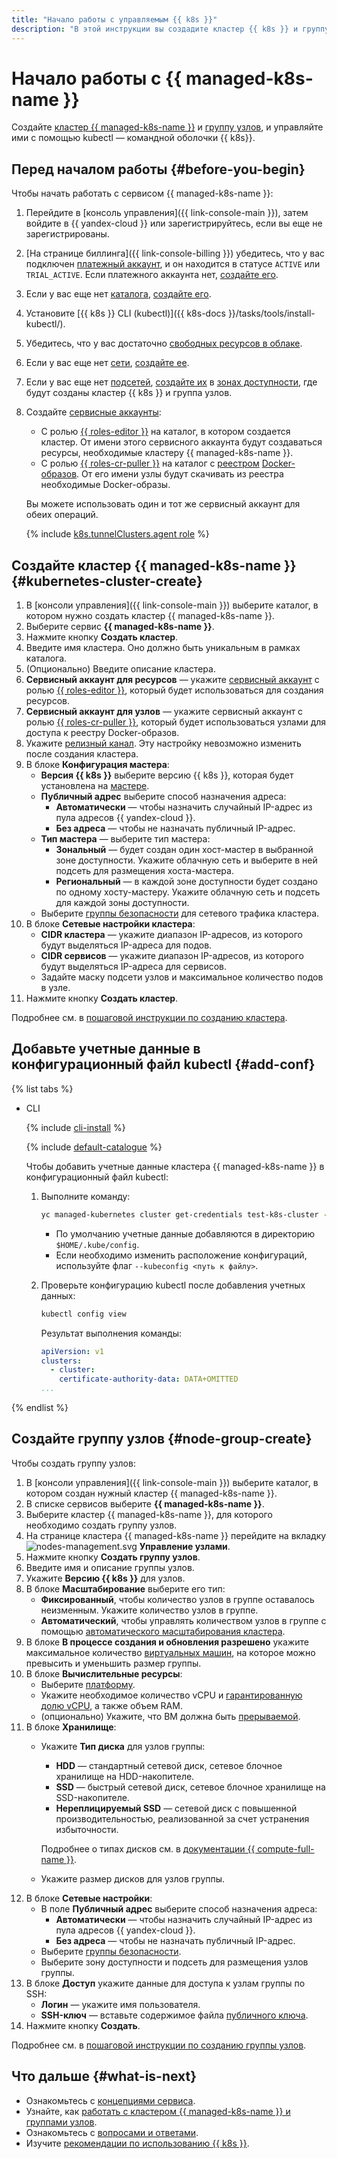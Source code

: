 ```yaml
---
title: "Начало работы с управляемым {{ k8s }}"
description: "В этой инструкции вы создадите кластер {{ k8s }} и группу узлов, научитесь управлять ими с помощью kubectl — командной оболочки {{ k8s }}. Для начала создайте кластер {{ k8s }}, добавьте учетные данные в конфигурационный файл kubectl, создайте группу узлов."
---
```


# Начало работы с {{ managed-k8s-name }}

Создайте [кластер {{ managed-k8s-name }}](concepts/index.md#kubernetes-cluster) и [группу узлов](concepts/index.md#node-group), и управляйте ими с помощью kubectl — командной оболочки {{ k8s}}.

## Перед началом работы {#before-you-begin}

Чтобы начать работать с сервисом {{ managed-k8s-name }}:
1. Перейдите в [консоль управления]({{ link-console-main }}), затем войдите в {{ yandex-cloud }} или зарегистрируйтесь, если вы еще не зарегистрированы.


1. [На странице биллинга]({{ link-console-billing }}) убедитесь, что у вас подключен [платежный аккаунт](../billing/concepts/billing-account.md), и он находится в статусе `ACTIVE` или `TRIAL_ACTIVE`. Если платежного аккаунта нет, [создайте его](../billing/quickstart/index.md#create_billing_account).


1. Если у вас еще нет [каталога](../resource-manager/concepts/resources-hierarchy.md#folder), [создайте его](../resource-manager/operations/folder/create.md).
1. Установите [{{ k8s }} CLI (kubectl)]({{ k8s-docs }}/tasks/tools/install-kubectl/).
1. Убедитесь, что у вас достаточно [свободных ресурсов в облаке](concepts/limits.md).
1. Если у вас еще нет [сети](../vpc/concepts/network.md#network), [создайте ее](../vpc/operations/network-create.md).
1. Если у вас еще нет [подсетей](../vpc/concepts/network.md#subnet), [создайте их](../vpc/operations/subnet-create.md) в [зонах доступности](../overview/concepts/geo-scope.md), где будут созданы кластер {{ k8s }} и группа узлов.
1. Создайте [сервисные аккаунты](../iam/operations/sa/create.md):
   * С ролью [{{ roles-editor }}](../iam/concepts/access-control/roles.md#editor) на каталог, в котором создается кластер. От имени этого сервисного аккаунта будут создаваться ресурсы, необходимые кластеру {{ managed-k8s-name }}.
   * С ролью [{{ roles-cr-puller }}](../iam/concepts/access-control/roles.md#cr-images-puller) на каталог с [реестром](../container-registry/concepts/registry.md) [Docker-образов](../container-registry/concepts/docker-image.md). От его имени узлы будут скачивать из реестра необходимые Docker-образы.

   Вы можете использовать один и тот же сервисный аккаунт для обеих операций.

   {% include [k8s.tunnelClusters.agent role](../_includes/managed-kubernetes/note-tunnelClusters-agent.md) %}

## Создайте кластер {{ managed-k8s-name }} {#kubernetes-cluster-create}

1. В [консоли управления]({{ link-console-main }}) выберите каталог, в котором нужно создать кластер {{ managed-k8s-name }}.
1. Выберите сервис **{{ managed-k8s-name }}**.
1. Нажмите кнопку **Создать кластер**.
1. Введите имя кластера. Оно должно быть уникальным в рамках каталога.
1. (Опционально) Введите описание кластера.
1. **Сервисный аккаунт для ресурсов** — укажите [сервисный аккаунт](../iam/concepts/users/service-accounts.md) с ролью [{{ roles-editor }}](../iam/concepts/access-control/roles.md#editor), который будет использоваться для создания ресурсов.
1. **Сервисный аккаунт для узлов** — укажите сервисный аккаунт с ролью [{{ roles-cr-puller }}](../iam/concepts/access-control/roles.md#cr-images-puller), который будет использоваться узлами для доступа к реестру Docker-образов.
1. Укажите [релизный канал](concepts/release-channels-and-updates.md). Эту настройку невозможно изменить после создания кластера.
1. В блоке **Конфигурация мастера**:
   * **Версия {{ k8s }}** выберите версию {{ k8s }}, которая будет установлена на [мастере](concepts/index.md#master).
   * **Публичный адрес** выберите способ назначения адреса:
     * **Автоматически** — чтобы назначить случайный IP-адрес из пула адресов {{ yandex-cloud }}.
     * **Без адреса** — чтобы не назначать публичный IP-адрес.
   * **Тип мастера** — выберите тип мастера:
     * **Зональный** — будет создан один хост-мастер в выбранной зоне доступности. Укажите облачную сеть и выберите в ней подсеть для размещения хоста-мастера.
     * **Региональный** — в каждой зоне доступности будет создано по одному хосту-мастеру. Укажите облачную сеть и подсеть для каждой зоны доступности.
   * Выберите [группы безопасности](operations/connect/security-groups.md) для сетевого трафика кластера.
1. В блоке **Сетевые настройки кластера**:
   * **CIDR кластера** — укажите диапазон IP-адресов, из которого будут выделяться IP-адреса для подов.
   * **CIDR сервисов** — укажите диапазон IP-адресов, из которого будут выделяться IP-адреса для сервисов.
   * Задайте маску подсети узлов и максимальное количество подов в узле.
1. Нажмите кнопку **Создать кластер**.

Подробнее см. в [пошаговой инструкции по созданию кластера](operations/kubernetes-cluster/kubernetes-cluster-create.md).

## Добавьте учетные данные в конфигурационный файл kubectl {#add-conf}

{% list tabs %}

- CLI

  {% include [cli-install](../_includes/cli-install.md) %}

  {% include [default-catalogue](../_includes/default-catalogue.md) %}

  Чтобы добавить учетные данные кластера {{ managed-k8s-name }} в конфигурационный файл kubectl:
  1. Выполните команду:

     ```bash
     yc managed-kubernetes cluster get-credentials test-k8s-cluster --external
     ```

     * По умолчанию учетные данные добавляются в директорию `$HOME/.kube/config`.
     * Если необходимо изменить расположение конфигураций, используйте флаг `--kubeconfig <путь к файлу>`.
  1. Проверьте конфигурацию kubectl после добавления учетных данных:

     ```bash
     kubectl config view
     ```

     Результат выполнения команды:

     ```yml
     apiVersion: v1
     clusters:
       - cluster:
         certificate-authority-data: DATA+OMITTED
     ...
     ```

{% endlist %}

## Создайте группу узлов {#node-group-create}

Чтобы создать группу узлов:
1. В [консоли управления]({{ link-console-main }}) выберите каталог, в котором создан нужный кластер {{ managed-k8s-name }}.
1. В списке сервисов выберите **{{ managed-k8s-name }}**.
1. Выберите кластер {{ managed-k8s-name }}, для которого необходимо создать группу узлов.
1. На странице кластера {{ managed-k8s-name }} перейдите на вкладку ![nodes-management.svg](../_assets/nodes-management.svg) **Управление узлами**.
1. Нажмите кнопку **Создать группу узлов**.
1. Введите имя и описание группы узлов.
1. Укажите **Версию {{ k8s }}** для узлов.
1. В блоке **Масштабирование** выберите его тип:
   * **Фиксированный**, чтобы количество узлов в группе оставалось неизменным. Укажите количество узлов в группе.
   * **Автоматический**, чтобы управлять количеством узлов в группе с помощью [автоматического масштабирования кластера](concepts/autoscale.md#ca).
1. В блоке **В процессе создания и обновления разрешено** укажите максимальное количество [виртуальных машин](../compute/concepts/vm.md), на которое можно превысить и уменьшить размер группы.
1. В блоке **Вычислительные ресурсы**:
   * Выберите [платформу](../compute/concepts/vm-platforms.md).
   * Укажите необходимое количество vCPU и [гарантированную долю vCPU](../compute/concepts/performance-levels.md), а также объем RAM.
   * (опционально) Укажите, что ВМ должна быть [прерываемой](../compute/concepts/preemptible-vm.md).
1. В блоке **Хранилище**:
   * Укажите **Тип диска** для узлов группы:
     * **HDD** — стандартный сетевой диск, сетевое блочное хранилище на HDD-накопителе.
     * **SSD** — быстрый сетевой диск, сетевое блочное хранилище на SSD-накопителе.
     * **Нереплицируемый SSD** — сетевой диск с повышенной производительностью, реализованной за счет устранения избыточности.

     Подробнее о типах дисков см. в [документации {{ compute-full-name }}](../compute/concepts/disk.md#disks_types).
   * Укажите размер дисков для узлов группы.
1. В блоке **Сетевые настройки**:
   * В поле **Публичный адрес** выберите способ назначения адреса:
     * **Автоматически** — чтобы назначить случайный IP-адрес из пула адресов {{ yandex-cloud }}.
     * **Без адреса** — чтобы не назначать публичный IP-адрес.
   * Выберите [группы безопасности](operations/connect/security-groups.md).
   * Выберите зону доступности и подсеть для размещения узлов группы.
1. В блоке **Доступ** укажите данные для доступа к узлам группы по SSH:
   * **Логин** — укажите имя пользователя.
   * **SSH-ключ** — вставьте содержимое файла [публичного ключа](operations/node-connect-ssh.md#creating-ssh-keys).
1. Нажмите кнопку **Создать**.

Подробнее см. в [пошаговой инструкции по созданию группы узлов](operations/node-group/node-group-create.md).

## Что дальше {#what-is-next}

* Ознакомьтесь с [концепциями сервиса](concepts/index.md).
* Узнайте, как [работать с кластером {{ managed-k8s-name }} и группами узлов](operations/index.md).
* Ознакомьтесь с [вопросами и ответами](qa/all.md).
* Изучите [рекомендации по использованию {{ k8s }}](concepts/usage-recommendations.md).